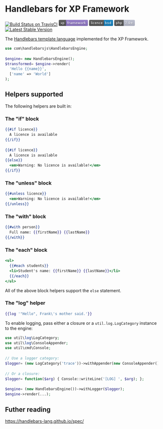 Handlebars for XP Framework
============================

[![Build Status on TravisCI](https://secure.travis-ci.org/xp-forge/handlebars.svg)](http://travis-ci.org/xp-forge/handlebars)
[![XP Framework Module](https://raw.githubusercontent.com/xp-framework/web/master/static/xp-framework-badge.png)](https://github.com/xp-framework/core)
[![BSD Licence](https://raw.githubusercontent.com/xp-framework/web/master/static/licence-bsd.png)](https://github.com/xp-framework/core/blob/master/LICENCE.md)
[![Requires PHP 7.0+](https://raw.githubusercontent.com/xp-framework/web/master/static/php-7_0plus.png)](http://php.net/)
[![Latest Stable Version](https://poser.pugx.org/xp-forge/handlebars/version.png)](https://packagist.org/packages/xp-forge/handlebars)

The [Handlebars template language](http://handlebarsjs.com/) implemented for the XP Framework.

```php
use com\handlebarsjs\HandlebarsEngine;

$engine= new HandlebarsEngine();
$transformed= $engine->render(
  'Hello {{name}}',
  ['name' => 'World']
);
```

Helpers supported
-----------------
The following helpers are built in:

### The "if" block
```handlebars
{{#if licence}}
  A licence is available
{{/if}}

{{#if licence}}
  A licence is available
{{else}}
  <em>Warning: No licence is available!</em>
{{/if}}
```

### The "unless" block
```handlebars
{{#unless licence}}
  <em>Warning: No licence is available!</em>
{{/unless}}
```

### The "with" block
```handlebars
{{#with person}}
  Full name: {{firstName}} {{lastName}}
{{/with}}
```

### The "each" block
```handlebars
<ul>
  {{#each students}}
  <li>Student's name: {{firstName}} {{lastName}}</li>
  {{/each}}
</ul>
```

All of the above block helpers support the `else` statement.

### The "log" helper
```handlebars
{{log '"Hello", Frank\'s mother said.'}}
```

To enable logging, pass either a closure or a `util.log.LogCategory` instance to the engine:

```php
use util\log\LogCategory;
use util\log\ConsoleAppender;
use util\cmd\Console;

// Use a logger category:
$logger= (new LogCategory('trace'))->withAppender(new ConsoleAppender());

// Or a closure:
$logger= function($arg) { Console::writeLine('[LOG] ', $arg); };

$engine= (new HandlebarsEngine())->withLogger($logger);
$engine->render(...);
```

Futher reading
--------------
https://handlebars-lang.github.io/spec/